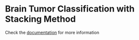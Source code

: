 # Brain Tumor Classification with Stacking Method

Check the [documentation](https://github.com/crisdanrodriguez/brain_tumor_classification/blob/e59e6f3a77e922e673e85e6d0d17be3822f0881c/Brain%20Tumor%20Classification%20with%20Stacking%20Method.pdf) for more information
